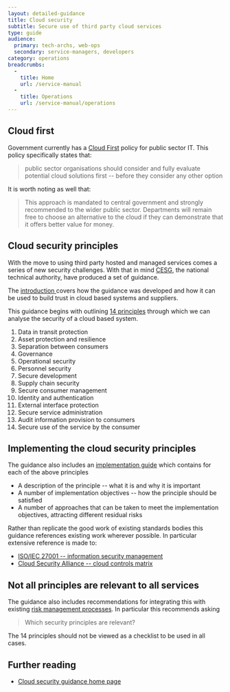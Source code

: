 ```yaml
---
layout: detailed-guidance
title: Cloud security
subtitle: Secure use of third party cloud services
type: guide
audience:
  primary: tech-archs, web-ops
  secondary: service-managers, developers
category: operations
breadcrumbs:
  -
    title: Home
    url: /service-manual
  -
    title: Operations
    url: /service-manual/operations
---
```


## Cloud first

Government currently has a [Cloud First](https://www.gov.uk/government/news/government-adopts-cloud-first-policy-for-public-sector-it)
policy for public sector IT. This policy specifically states that:

>  public sector organisations should consider and fully evaluate potential
cloud solutions first -- before they consider any other option

It is worth noting as well that:

> This approach is mandated to central government and strongly recommended
to the wider public sector. Departments will remain free to choose an
alternative to the cloud if they can demonstrate that it offers better
value for money.

## Cloud security principles

With the move to using third party hosted and managed services comes a series
of new security challenges. With that in mind [CESG](https://www.cesg.gov.uk/),
the national technical authority, have produced a set of guidance.

The [introduction ](https://www.gov.uk/government/publications/cloud-security-guidance-introduction/cloud-security-guidance-introduction)
covers how the guidance was developed and how it can be used to
build trust in cloud based systems and suppliers.

This guidance begins with outlining [14 principles](https://www.gov.uk/government/publications/cloud-service-security-principles/cloud-service-security-principles)
through which we can analyse the security of a cloud based system.

1. Data in transit protection
2. Asset protection and resilience
3. Separation between consumers
4. Governance
5. Operational security
6. Personnel security
7. Secure development
8. Supply chain security
9. Secure consumer management
10. Identity and authentication
11. External interface protection
12. Secure service administration
13. Audit information provision to consumers
14. Secure use of the service by the consumer

## Implementing the cloud security principles

The guidance also includes an [implementation guide](https://www.gov.uk/government/publications/implementing-the-cloud-security-principles/implementing-the-cloud-security-principles)
which contains for each of the above principles

* A description of the principle -- what it is and why it is important
* A number of implementation objectives -- how the principle should be satisfied
* A number of approaches that can be taken to meet the implementation objectives, attracting different residual risks

Rather than replicate the good work of existing standards bodies this guidance
references existing work wherever possible. In particular extensive reference
is made to:

* [ISO/IEC 27001 -- information security management](http://www.iso.org/iso/home/standards/management-standards/iso27001.htm)
* [Cloud Security Alliance -- cloud controls matrix](https://cloudsecurityalliance.org/research/ccm/)

## Not all principles are relevant to all services

The guidance also includes recommendations for integrating this with
existing [risk management processes](https://www.gov.uk/government/publications/cloud-security-guidance-risk-management/cloud-security-guidance-risk-management).
In particular this recommends asking

> Which security principles are relevant?

The 14 principles should not be viewed as a checklist to be used in all cases.

## Further reading

* [Cloud security guidance home page](https://www.gov.uk/government/collections/cloud-security-guidance)

